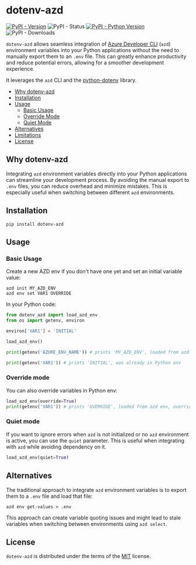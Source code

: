 # dotenv-azd

[![PyPI - Version](https://img.shields.io/pypi/v/dotenv-azd.svg)](https://pypi.org/project/dotenv-azd)
![PyPI - Status](https://img.shields.io/pypi/status/dotenv-azd)
[![PyPI - Python Version](https://img.shields.io/pypi/pyversions/dotenv-azd.svg)](https://pypi.org/project/dotenv-azd)
![PyPI - Downloads](https://img.shields.io/pypi/dd/dotenv-azd)

`dotenv-azd` allows seamless integration of [Azure Developer CLI](https://learn.microsoft.com/en-us/azure/developer/azure-developer-cli/) (`azd`) environment variables into your Python applications without the need to manually export them to an `.env` file. This can greatly enhance productivity and reduce potential errors, allowing for a smoother development experience.

It leverages the `azd` CLI and the [python-dotenv](https://pypi.org/project/python-dotenv/) library.

- [Why dotenv-azd](#why-dotenv-azd)
- [Installation](#installation)
- [Usage](#usage)
  - [Basic Usage](#basic-usage)
  - [Override Mode](#override-mode)
  - [Quiet Mode](#quiet-mode)
- [Alternatives](#alternatives)
- [Limitations](#limitations)
- [License](#license)

## Why dotenv-azd

Integrating `azd` environment variables directly into your Python applications can streamline your development process. By avoiding the manual export to `.env` files, you can reduce overhead and minimize mistakes. This is especially useful when switching between different `azd` environments.

## Installation

```console
pip install dotenv-azd
```

## Usage

### Basic Usage

Create a new AZD env if you don't have one yet and set an initial variable value:

```console
azd init MY_AZD_ENV
azd env set VAR1 OVERRIDE
```

In your Python code:

```python
from dotenv_azd import load_azd_env
from os import getenv, environ

environ['VAR1'] = 'INITIAL'

load_azd_env()

print(getenv('AZURE_ENV_NAME')) # prints 'MY_AZD_ENV', loaded from azd env

print(getenv('VAR1')) # prints 'INITIAL', was already in Python env
```

### Override mode

You can also override variables in Python env:

```python
load_azd_env(override=True)
print(getenv('VAR1')) # prints 'OVERRIDE', loaded from azd env, overriding Python env
```

### Quiet mode

If you want to ignore errors when `azd` is not initialized or no `azd` environment is active, you can use the `quiet` parameter. This is useful when integrating with `azd` while avoiding dependency on it.

```python
load_azd_env(quiet=True)
```

## Alternatives

The traditional approach to integrate `azd` environment variables is to export them to a `.env` file and load that file:

```console
azd env get-values > .env
```

This approach can create variable quoting issues and might lead to stale variables when switching between environments using `azd select`.

## License

`dotenv-azd` is distributed under the terms of the [MIT](https://spdx.org/licenses/MIT.html) license.
